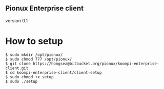 ## Pionux Enterprise client
version 0.1

# How to setup

```
$ sudo mkdir /opt/pionux/
$ sudo chmod 777 /opt/pionux/
$ git clone https://hongsea@bitbucket.org/pionux/koompi-enterprise-client.git
$ cd koompi-enterprise-client/client-setup
$ sudo chmod +x setup
$ sudo ./setup
```